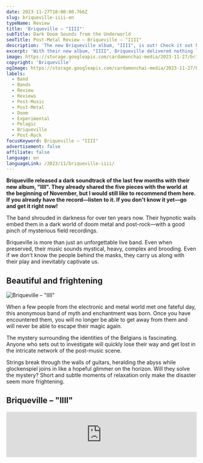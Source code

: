 ```yaml
---
date: 2023-11-27T10:00:00.766Z
slug: briqueville-iiii-en
typeName: Review
title: 'Briqueville – "IIII"'
subTitle: Dark Doom Sounds from the Underworld
seoTitle: Post-Metal Review – Briqueville – "IIII"
description: 'The new Briqueville album, "IIII", is out! Check it out here, and take advantage of their mystery and gloom!'
excerpt: 'With their new album, "IIII", Briqueville delivered nothing less than the soundtrack of the year. The five pieces are of heavy darkness and bittersweet beauty. Listen to it right here and maybe find out some of the band‘s secrets.'
image: https://storage.googleapis.com/cardamonchai-media/2023-11-27/briqueville-iiii-png-imagine-181818_494949_1024_768/640.webp
copyright: 'Briqueville'
ogImage: https://storage.googleapis.com/cardamonchai-media/2023-11-27/briqueville-iiii-og-png-imagine-181818_383839_1200_628/640.webp
labels:
  - Band
  - Bands
  - Review
  - Reviews
  - Post-Music
  - Post-Metal
  - Doom
  - Experimental
  - Pelagic
  - Briqueville
  - Post-Rock
focusKeyword: Briqueville – "IIII"
advertisement: false
affiliate: false
language: en
languageLink: /2023/11/briqueville-iiii/
---
```


**Briqueville released a dark soundtrack of the last few months with their new album, "IIII". They already shared the five pieces with the world at the beginning of November, but I would still like to recommend them here. If you already have the record—listen to it. If you don't know it yet—go and get it right now!**

The band shrouded in darkness for over ten years now. Their hypnotic wails embed them in a dark world of doom metal and post-rock—with a good pinch of mysterious field recordings.

Briqueville is more than just an unforgettable live band. Even when preserved, their music sounds mystical, heavy, complex and brooding. Even if we don't know the people behind the masks, they carry us along with their play and inevitably captivate us.

## Beautiful and frightening

![Briqueville – "IIII"](https://storage.googleapis.com/cardamonchai-media/2023-11-27/briqueville-iiii-review-jpg-imagine-989898_838383_800_800/640.webp 'Briqueville – "IIII"')

When a few people from the electronic and metal world met one fateful day, this anonymous band of myth and enchantment was born. Once you have encountered them, you will no longer be able to get away from them and will never be able to escape their magic again.

The mystery surrounding the identities of the Belgians is fascinating. Anyone who sets out to investigate will quickly lose their way and get lost in the intricate network of the post-music scene.

Strings break through the walls of guitars, heralding the abyss while glockenspiel joins in like a hopeful glimmer on the horizon. Will they solve the mystery? Short and subtle moments of relaxation only make the disaster seem more frightening.

## Briqueville – "IIII"

<iframe
  style="border: 0; width: 100%; height: 120px;"
  src="https://bandcamp.com/EmbeddedPlayer/album=3681691251/size=large/bgcol=ffffff/linkcol=5c9b72/tracklist=false/artwork=small/transparent=true/"
  seamless
>
  <a href="https://briqueville.bandcamp.com/album/iiii">
    IIII by B R I Q U E V I L L E
  </a>
</iframe>
